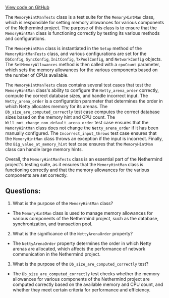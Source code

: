 [View code on GitHub](https://github.com/NethermindEth/nethermind/src/Nethermind/Nethermind.Runner.Test/MemoryHintManTests.cs)

The `MemoryHintManTests` class is a test suite for the `MemoryHintMan` class, which is responsible for setting memory allowances for various components of the Nethermind project. The purpose of this class is to ensure that the `MemoryHintMan` class is functioning correctly by testing its various methods and configurations.

The `MemoryHintMan` class is instantiated in the `Setup` method of the `MemoryHintManTests` class, and various configurations are set for the `DbConfig`, `SyncConfig`, `InitConfig`, `TxPoolConfig`, and `NetworkConfig` objects. The `SetMemoryAllowances` method is then called with a `cpuCount` parameter, which sets the memory allowances for the various components based on the number of CPUs available.

The `MemoryHintManTests` class contains several test cases that test the `MemoryHintMan` class's ability to configure the `Netty_arena_order` correctly, compute the correct database sizes, and handle incorrect input. The `Netty_arena_order` is a configuration parameter that determines the order in which Netty allocates memory for its arenas. The `Db_size_are_computed_correctly` test case computes the correct database sizes based on the memory hint and CPU count. The `Will_not_change_non_default_arena_order` test case ensures that the `MemoryHintMan` class does not change the `Netty_arena_order` if it has been manually configured. The `Incorrect_input_throws` test case ensures that the `MemoryHintMan` class throws an exception if the input is incorrect. Finally, the `Big_value_at_memory_hint` test case ensures that the `MemoryHintMan` class can handle large memory hints.

Overall, the `MemoryHintManTests` class is an essential part of the Nethermind project's testing suite, as it ensures that the `MemoryHintMan` class is functioning correctly and that the memory allowances for the various components are set correctly.
## Questions: 
 1. What is the purpose of the `MemoryHintMan` class?
- The `MemoryHintMan` class is used to manage memory allowances for various components of the Nethermind project, such as the database, synchronization, and transaction pool.

2. What is the significance of the `NettyArenaOrder` property?
- The `NettyArenaOrder` property determines the order in which Netty arenas are allocated, which affects the performance of network communication in the Nethermind project.

3. What is the purpose of the `Db_size_are_computed_correctly` test?
- The `Db_size_are_computed_correctly` test checks whether the memory allowances for various components of the Nethermind project are computed correctly based on the available memory and CPU count, and whether they meet certain criteria for performance and efficiency.